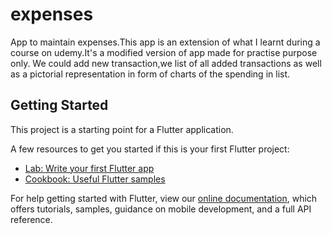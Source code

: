 # expenses

App to maintain expenses.This app is an extension of what I learnt during a course on udemy.It's a modified version of app made
for practise purpose only.
We could add new transaction,we list of all added transactions as well as a pictorial representation in form of charts
of the spending in list.

## Getting Started

This project is a starting point for a Flutter application.

A few resources to get you started if this is your first Flutter project:

- [Lab: Write your first Flutter app](https://flutter.dev/docs/get-started/codelab)
- [Cookbook: Useful Flutter samples](https://flutter.dev/docs/cookbook)

For help getting started with Flutter, view our
[online documentation](https://flutter.dev/docs), which offers tutorials,
samples, guidance on mobile development, and a full API reference.
